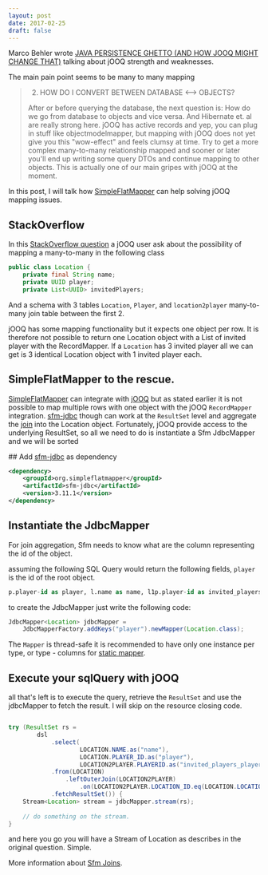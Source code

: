 ```yaml
---
layout: post
date: 2017-02-25
draft: false
---
```


Marco Behler wrote [JAVA PERSISTENCE GHETTO (AND HOW JOOQ MIGHT CHANGE THAT)](https://www.marcobehler.com/2014/07/06/the-java-persistence-ghetto-and-how-jooq-might-change-that-2/)
talking about jOOQ strength and weaknesses. 

The main pain point seems to be many to many mapping 

> 2. HOW DO I CONVERT BETWEEN DATABASE <--> OBJECTS?
>  
> After or before querying the database, the next question is: How do we go from database to objects and vice versa. And Hibernate et. al are really strong here. jOOQ has active records and yep, you can plug in stuff like objectmodelmapper, but mapping with jOOQ does not yet give you this "wow-effect" and feels clumsy at time. Try to get a more complex many-to-many relationship mapped and sooner or later you'll end up writing some query DTOs and  continue mapping to other objects. This is actually one of our main gripes with jOOQ at the moment.

In this post, I will talk how [SimpleFlatMapper](http://simpleflatmapper.org/) can help solving jOOQ mapping issues.

## StackOverflow

In this [StackOverflow question](http://stackoverflow.com/questions/23329127/jooq-pojos-with-one-to-many-and-many-to-many-relations) a jOOQ user
ask about the possibility of mapping a many-to-many in the following class

```java 
public class Location {
    private final String name;
    private UUID player;
    private List<UUID> invitedPlayers;
```

And a schema with 3 tables `Location`, `Player`, and `location2player` many-to-many join table between the first 2.

jOOQ has some mapping functionality but it expects one object per row. It is therefore not possible 
to return one Location object with a List of invited player with the RecordMapper. If a `Location` has 3 invited player
all we can get is 3 identical Location object with 1 invited player each.

## SimpleFlatMapper to the rescue.

[SimpleFlatMapper](http://simpleflatmapper.org/) can integrate with [jOOQ](http://simpleflatmapper.org/0106-getting-started-jooq.html)
 but as stated earlier it is not possible to map multiple rows with one object with the jOOQ `RecordMapper` integration.
[sfm-jdbc](http://simpleflatmapper.org/0102-getting-started-jdbc.html) though can work at the `ResultSet` level and aggregate the 
[join](http://simpleflatmapper.org/0203-joins.html) into the Location object.
 Fortunately, jOOQ provide access to the underlying ResultSet, so all we need to do is
 instantiate a Sfm JdbcMapper and we will be sorted

## Add [sfm-jdbc](http://search.maven.org/#artifactdetails|org.simpleflatmapper|sfm-jdbc|3.11.1|) as dependency


```xml
<dependency>
    <groupId>org.simpleflatmapper</groupId>
    <artifactId>sfm-jdbc</artifactId>
    <version>3.11.1</version>
</dependency>
```
 
## Instantiate the JdbcMapper

For join aggregation, Sfm needs to know what are the column representing the id of the object.

assuming the following SQL Query would return the following fields, `player` is the id of the root object. 

```sql
p.player-id as player, l.name as name, l1p.player-id as invited_players_player
```

to create the JdbcMapper just write the following code:

```java
JdbcMapper<Location> jdbcMapper = 
    JdbcMapperFactory.addKeys("player").newMapper(Location.class);
```

The `Mapper` is thread-safe it is recommended to have only one instance per type, or type - columns for [static mapper](http://simpleflatmapper.org/0102-getting-started-jdbc.html#static-mapping).

## Execute your sqlQuery with jOOQ

all that's left is to execute the query, retrieve the `ResultSet` and use the jdbcMapper to fetch the result.
I will skip on the resource closing code.

```java

try (ResultSet rs = 
        dsl
            .select(
                    LOCATION.NAME.as("name"), 
                    LOCATION.PLAYER_ID.as("player"), 
                    LOCATION2PLAYER.PLAYERID.as("invited_players_player"))
            .from(LOCATION)
                .leftOuterJoin(LOCATION2PLAYER)
                    .on(LOCATION2PLAYER.LOCATION_ID.eq(LOCATION.LOCATION_ID))
            .fetchResultSet()) { 
    Stream<Location> stream = jdbcMapper.stream(rs);
    
    // do something on the stream.
}

```

and here you go you will have a Stream of Location as describes in the original question. Simple.

More information about [Sfm Joins](http://simpleflatmapper.org/0203-joins.html).